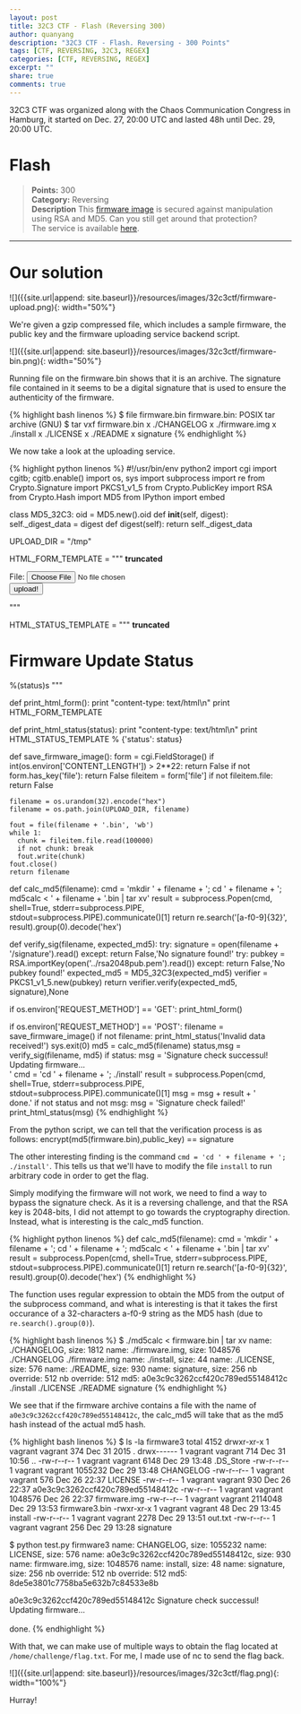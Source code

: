 ```yaml
---
layout: post
title: 32C3 CTF - Flash (Reversing 300)
author: quanyang
description: "32C3 CTF - Flash. Reversing - 300 Points"
tags: [CTF, REVERSING, 32C3, REGEX]
categories: [CTF, REVERSING, REGEX]
excerpt: ""
share: true
comments: true
--- 
```


32C3 CTF was organized along with the Chaos Communication Congress in Hamburg, it started on Dec. 27, 20:00 UTC and lasted 48h until Dec. 29, 20:00 UTC.

# Flash
>**Points:** 300  
**Category:** Reversing  
**Description**
This [firmware image](https://32c3ctf.ccc.ac/uploads/flash.tgz) is secured against manipulation using RSA and MD5. Can you still get around that protection?   
The service is available [here](http://136.243.194.37:8001/upload.py).

---

# Our solution

![]({{site.url|append: site.baseurl}}/resources/images/32c3ctf/firmware-upload.png){: width="50%"}

We're given a gzip compressed file, which includes a sample firmware, the public key and the firmware uploading service backend script.

![]({{site.url|append: site.baseurl}}/resources/images/32c3ctf/firmware-bin.png){: width="50%"}

Running file on the firmware.bin shows that it is an archive. The signature file contained in it seems to be a digital signature that is used to ensure the authenticity of the firmware.

{% highlight bash linenos %}
$ file firmware.bin
firmware.bin: POSIX tar archive (GNU)
$ tar vxf firmware.bin
x ./CHANGELOG
x ./firmware.img
x ./install
x ./LICENSE
x ./README
x signature
{% endhighlight %}

We now take a look at the uploading service.

{% highlight python linenos %}
#!/usr/bin/env python2
import cgi
import cgitb; cgitb.enable()
import os, sys
import subprocess
import re
from Crypto.Signature import PKCS1_v1_5
from Crypto.PublicKey import RSA
from Crypto.Hash import MD5
from IPython import embed

class MD5_32C3:
  oid = MD5.new().oid
  def __init__(self, digest):
    self._digest_data = digest
  def digest(self):
    return self._digest_data

UPLOAD_DIR = "/tmp"

HTML_FORM_TEMPLATE = """
**truncated**
<form action="" method="POST" enctype="multipart/form-data">
File: <input name="file" type="file"><br>
<input name="submit" type="submit" value="upload!">
</form>
</body>
</html>"""

HTML_STATUS_TEMPLATE = """
**truncated**
<h1>Firmware Update Status</h1>
%(status)s
</body>
</html>"""

def print_html_form():
    print "content-type: text/html\n"
    print HTML_FORM_TEMPLATE

def print_html_status(status):
    print "content-type: text/html\n"
    print HTML_STATUS_TEMPLATE % {'status': status}

def save_firmware_image():
    form = cgi.FieldStorage()
    if int(os.environ['CONTENT_LENGTH']) > 2**22:
      return False
    if not form.has_key('file'):
      return False
    fileitem = form['file']
    if not fileitem.file:
      return False

    filename = os.urandom(32).encode("hex")
    filename = os.path.join(UPLOAD_DIR, filename)

    fout = file(filename + '.bin', 'wb')
    while 1:
      chunk = fileitem.file.read(100000)
      if not chunk: break
      fout.write(chunk)
    fout.close()
    return filename

def calc_md5(filename):
    cmd = 'mkdir ' + filename + '; cd ' + filename + '; md5calc < ' + filename + '.bin | tar xv'
    result = subprocess.Popen(cmd, shell=True, stderr=subprocess.PIPE, stdout=subprocess.PIPE).communicate()[1]
    return re.search('[a-f0-9]{32}', result).group(0).decode('hex')

def verify_sig(filename, expected_md5):
    try:
      signature = open(filename + '/signature').read()
    except:
      return False,'No signature found!'
    try:
      pubkey = RSA.importKey(open('../rsa2048pub.pem').read())
    except:
      return False,'No pubkey found!'
    expected_md5 = MD5_32C3(expected_md5)
    verifier = PKCS1_v1_5.new(pubkey)
    return verifier.verify(expected_md5, signature),None

if os.environ['REQUEST_METHOD'] == 'GET':
    print_html_form()

if os.environ['REQUEST_METHOD'] == 'POST':
    filename = save_firmware_image()
    if not filename:
      print_html_status('Invalid data received!')
      sys.exit(0)
    md5 = calc_md5(filename)
    status,msg = verify_sig(filename, md5)
    if status:
      msg = 'Signature check successul! Updating firmware... <br>'
      cmd = 'cd ' + filename + '; ./install'
      result = subprocess.Popen(cmd, shell=True, stderr=subprocess.PIPE, stdout=subprocess.PIPE).communicate()[1]
      msg = msg + result + '<br>done.'
    if not status and not msg:
      msg = 'Signature check failed!'
    print_html_status(msg)
{% endhighlight %}

From the python script, we can tell that the verification process is as follows:
encrypt(md5(firmware.bin),public_key) == signature

The other interesting finding is the command `cmd = 'cd ' + filename + '; ./install'`. This tells us that we'll have to modify the file `install` to run arbitrary code in order to get the flag.

Simply modifying the firmware will not work, we need to find a way to bypass the signature check. As it is a reversing challenge, and that the RSA key is 2048-bits, I did not attempt to go towards the cryptography direction. 
Instead, what is interesting is the calc_md5 function.

{% highlight python linenos %}
def calc_md5(filename):
    cmd = 'mkdir ' + filename + '; cd ' + filename + '; md5calc < ' + filename + '.bin | tar xv'
    result = subprocess.Popen(cmd, shell=True, stderr=subprocess.PIPE, stdout=subprocess.PIPE).communicate()[1]
    return re.search('[a-f0-9]{32}', result).group(0).decode('hex')
{% endhighlight %}

The function uses regular expression to obtain the MD5 from the output of the subprocess command, and what is interesting is that it takes the first occurance of a 32-characters a-f0-9 string as the MD5 hash (due to `re.search().group(0)`).

{% highlight bash linenos %}
$ ./md5calc < firmware.bin | tar xv
name: ./CHANGELOG, size: 1812
name: ./firmware.img, size: 1048576
./CHANGELOG
./firmware.img
name: ./install, size: 44
name: ./LICENSE, size: 576
name: ./README, size: 930
name: signature, size: 256
nb override: 512
nb override: 512
md5: a0e3c9c3262ccf420c789ed55148412c
./install
./LICENSE
./README
signature
{% endhighlight %}

We see that if the firmware archive contains a file with the name of `a0e3c9c3262ccf420c789ed55148412c`, the calc_md5 will take that as the md5 hash instead of the actual md5 hash.

{% highlight bash linenos %}
$ ls -la firmware3
total 4152
drwxr-xr-x 1 vagrant vagrant     374 Dec 31  2015 .
drwx------ 1 vagrant vagrant     714 Dec 31 10:56 ..
-rw-r--r-- 1 vagrant vagrant    6148 Dec 29 13:48 .DS_Store
-rw-r--r-- 1 vagrant vagrant 1055232 Dec 29 13:48 CHANGELOG
-rw-r--r-- 1 vagrant vagrant     576 Dec 26 22:37 LICENSE
-rw-r--r-- 1 vagrant vagrant     930 Dec 26 22:37 a0e3c9c3262ccf420c789ed55148412c
-rw-r--r-- 1 vagrant vagrant 1048576 Dec 26 22:37 firmware.img
-rw-r--r-- 1 vagrant vagrant 2114048 Dec 29 13:53 firmware3.bin
-rwxr-xr-x 1 vagrant vagrant      48 Dec 29 13:45 install
-rw-r--r-- 1 vagrant vagrant    2278 Dec 29 13:51 out.txt
-rw-r--r-- 1 vagrant vagrant     256 Dec 29 13:28 signature

$ python test.py firmware3
name: CHANGELOG, size: 1055232
name: LICENSE, size: 576
name: a0e3c9c3262ccf420c789ed55148412c, size: 930
name: firmware.img, size: 1048576
name: install, size: 48
name: signature, size: 256
nb override: 512
nb override: 512
md5: 8de5e3801c7758ba5e632b7c84533e8b

a0e3c9c3262ccf420c789ed55148412c
Signature check successul! Updating firmware... <br><br>done.
{% endhighlight %}

With that, we can make use of multiple ways to obtain the flag located at `/home/challenge/flag.txt`. For me, I made use of nc to send the flag back.

![]({{site.url|append: site.baseurl}}/resources/images/32c3ctf/flag.png){: width="100%"}

Hurray!
